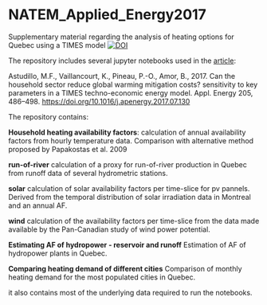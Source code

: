 # NATEM_Applied_Energy2017
Supplementary material regarding the analysis of heating options for Quebec
using a TIMES model [![DOI](https://zenodo.org/badge/93194964.svg)](https://zenodo.org/badge/latestdoi/93194964)

The repository includes several jupyter notebooks used in the [article](http://www.sciencedirect.com/science/article/pii/S0306261917310036?via%3Dihub):

Astudillo, M.F., Vaillancourt, K., Pineau, P.-O., Amor, B., 2017. Can the household sector reduce global warming mitigation costs? sensitivity to key parameters in a TIMES techno-economic energy model. Appl. Energy 205, 486–498. https://doi.org/10.1016/j.apenergy.2017.07.130

The repository contains:

**Household heating availability factors**: calculation of annual availability
factors from hourly temperature data. Comparison with alternative method
proposed by Papakostas et al. 2009

**run-of-river** calculation of a proxy for run-of-river production in Quebec
from runoff data of several hydrometric stations.

**solar** calculation of solar availability factors per time-slice for pv pannels.
Derived from the temporal distribution of solar irradiation data in Montreal and
 an annual AF.

**wind** calculation of the availability factors per time-slice from the data
made available by the Pan-Canadian study of wind power potential.

**Estimating AF of hydropower - reservoir and runoff** Estimation of AF of
hydropower plants in Quebec.

**Comparing heating demand of different cities** Comparison of monthly heating
demand for the most populated cities in Quebec.
 
it also contains most of the underlying data required to run the notebooks.
